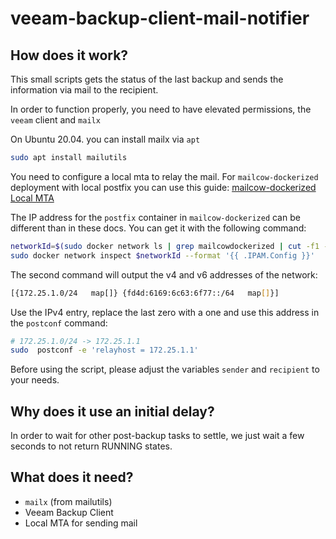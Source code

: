 # veeam-backup-client-mail-notifier

## How does it work?

This small scripts gets the status of the last backup and sends the information via mail to the recipient.

In order to function properly, you need to have elevated permissions, the `veeam` client and `mailx`

On Ubuntu 20.04. you can install mailx via `apt`

```bash
sudo apt install mailutils
```

You need to configure a local mta to relay the mail. For `mailcow-dockerized` deployment with local postfix you can use this guide:
[mailcow-dockerized Local MTA](https://docs.mailcow.email/post_installation/firststeps-local_mta/)

The IP address for the `postfix` container in `mailcow-dockerized` can be different than in these docs. You can get it with the following command:

```bash
networkId=$(sudo docker network ls | grep mailcowdockerized | cut -f1 -d' ')
sudo docker network inspect $networkId --format '{{ .IPAM.Config }}'
```

The second command will output the v4 and v6 addresses of the network:
```bash
[{172.25.1.0/24   map[]} {fd4d:6169:6c63:6f77::/64   map[]}]
```

Use the IPv4 entry, replace the last zero with a one and use this address in the `postconf` command:

```bash
# 172.25.1.0/24 -> 172.25.1.1
sudo  postconf -e 'relayhost = 172.25.1.1'
```

Before using the script, please adjust the variables `sender` and `recipient` to your needs.

## Why does it use an initial delay?

In order to wait for other post-backup tasks to settle, we just wait a few seconds to not return RUNNING states.

## What does it need?

- `mailx` (from mailutils)
- Veeam Backup Client
- Local MTA for sending mail
